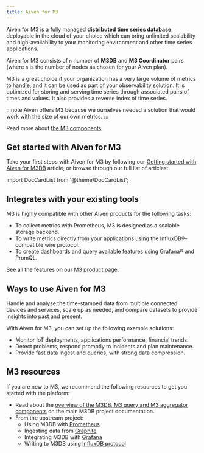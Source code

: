 ```yaml
---
title: Aiven for M3
---
```


Aiven for M3 is a fully managed **distributed time series database**, deployable in the cloud of your choice which can bring unlimited scalability and high-availability to your monitoring environment and other time series applications.

Aiven for M3 consists of `n` number of **M3DB** and **M3 Coordinator**
pairs (where `n` is the number of nodes as chosen for your Aiven plan).

M3 is a great choice if your organization has a very large volume of
metrics to handle, and it can be used as part of your observability
solution. It is optimized for storing and serving time series through
associated pairs of times and values. It also provides a reverse index
of time series.

:::note
Aiven offers M3 because we ourselves needed a solution that would work
with the size of our own metrics.
:::

Read more about [the M3
components](https://m3db.io/docs/overview/components/).

## Get started with Aiven for M3

Take your first steps with Aiven for M3 by following our
[Getting started with Aiven for M3DB](/docs/products/m3db/get-started) article,
or browse through our full list of articles:

import DocCardList from '@theme/DocCardList';

<DocCardList />

## Integrates with your existing tools

M3 is highly compatible with other Aiven products for the following
tasks:

-   To collect metrics with Prometheus, M3 is designed as a scalable
    storage backend.
-   To write metrics directly from your applications using the
    InfluxDB®-compatible wire protocol.
-   To create dashboards and query available features using Grafana® and
    PromQL.

See all the features on our [M3 product page](https://aiven.io/m3).

## Ways to use Aiven for M3

Handle and analyse the time-stamped data from multiple connected devices
and services, scale up as needed, and compare datasets to provide
insights into past and present.

With Aiven for M3, you can set up the following example solutions:

-   Monitor IoT deployments, applications performance, financial trends.
-   Detect problems, respond promptly to incidents and plan maintenance.
-   Provide fast data ingest and queries, with strong data compression.

## M3 resources

If you are new to M3, we recommend the following resources to get you
started with the platform:

-   Read about the [overview of the M3DB, M3 query and M3 aggregator
    components](https://m3db.io/docs/overview/components/) on the main
    M3DB project documentation.
-   From the upstream project:
    -   Using M3DB with
        [Prometheus](https://m3db.io/docs/integrations/prometheus/)
    -   Ingesting data from
        [Graphite](https://m3db.io/docs/integrations/graphite/)
    -   Integrating M3DB with
        [Grafana](https://m3db.io/docs/integrations/grafana/)
    -   Writing to M3DB using [InfluxDB
        protocol](https://m3db.io/docs/integrations/influx/)

